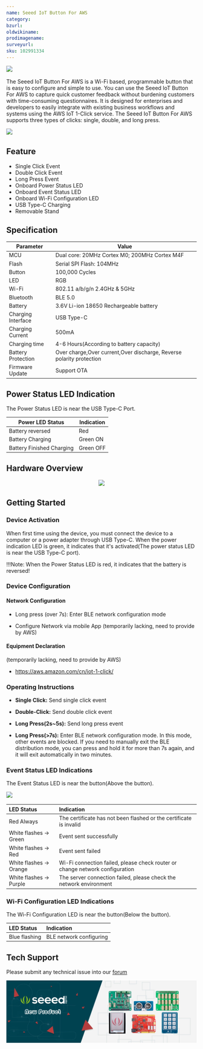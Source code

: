 ```yaml
---
name: Seeed IoT Button For AWS
category: 
bzurl: 
oldwikiname: 
prodimagename: 
surveyurl: 
sku: 102991334
---
```



![](https://github.com/SeeedDocument/Seeed-IOT-BUTTON-FOR-AWS/raw/master/img/Seeed_IOT_Button_Side.png)

The Seeed IoT Button For AWS is a Wi-Fi based, programmable button that is easy to configure and simple to use. You can use the Seeed IoT Button For AWS to capture quick customer feedback without burdening customers with time-consuming questionnaires.  It is designed for enterprises and developers to easily integrate with existing business workflows and systems using the AWS IoT 1-Click service. The Seeed IoT Button For AWS supports three types of clicks: single, double, and long press.

<p style=":center"><a href="" target="_blank"><img src="https://github.com/SeeedDocument/wiki_english/raw/master/docs/images/300px-Get_One_Now_Banner-ragular.png" /></a></p>

## Feature

- Single Click Event
- Double Click Event
- Long Press Event
- Onboard Power Status LED
- Onboard Event Status LED
- Onboard Wi-Fi Configuration LED
- USB Type-C Charging
- Removable Stand

## Specification

|Parameter|Value|
|---|---|
|MCU|Dual core: 20MHz Cortex M0; 200MHz Cortex M4F|
|Flash|Serial SPI Flash: 104MHz |
|Button| 100,000 Cycles|
|LED|RGB|
|Wi-Fi|802.11 a/b/g/n 2.4GHz & 5GHz|
|Bluetooth|BLE 5.0|
|Battery|3.6V Li-ion 18650 Rechargeable battery|
|Charging Interface|USB Type-C|
|Charging Current|500mA|
|Charging time|4-6 Hours(According to battery capacity)|
|Battery Protection|Over charge,Over current,Over discharge, Reverse polarity protection|
|Firmware Update|Support OTA|

## Power Status LED Indication

The Power Status LED is near the USB Type-C Port.

|Power LED Status|Indication|
|---|---|
|Battery reversed|Red|
|Battery Charging|Green ON|
|Battery Finished Charging|Green OFF|

## Hardware Overview

<div align="center">
<figure>
  <p style=":center"><a href="https://github.com/SeeedDocument/Seeed-IOT-BUTTON-FOR-AWS/raw/master/img/Seeed_IOT_Button_Overview.png" target="_blank"><img src="https://github.com/SeeedDocument/Seeed-IOT-BUTTON-FOR-AWS/raw/master/img/Seeed_IOT_Button_Overview.png" /></a></p>
</figure>
</div>

## Getting Started

### Device Activation

When first time using the device, you must connect the device to a computer or a power adapter through USB Type-C. When the power indication LED is green, it indicates that it's activated(The power status LED is near the USB Type-C port).

!!!Note:
        When the Power Status LED is red, it indicates that the battery is reversed!

### Device Configuration

#### Network Configuration

- Long press (over 7s): Enter BLE network configuration mode

- Configure Network via mobile App (temporarily lacking, need to provide by AWS)

#### Equipment Declaration

(temporarily lacking, need to provide by AWS)

- https://aws.amazon.com/cn/iot-1-click/ 

### Operating Instructions

- **Single Click:** Send single click event

- **Double-Click:** Send double click event

- **Long Press(2s~5s):** Send long press event
  
- **Long Press(>7s):** Enter BLE network configuration mode. In this mode, other events are blocked. If you need to manually exit the BLE distribution mode, you can press and hold it for more than 7s again, and it will exit automatically in two minutes.

### Event Status LED Indications

The Event Status LED is near the button(Above the button).

![](https://github.com/SeeedDocument/Seeed-IOT-BUTTON-FOR-AWS/raw/master/img/Seeed_IOT_Button.gif)

| LED Status   | Indication                      |
| :----------------------- | :----------------------------------------- |
| Red Always|The certificate has not been flashed or the certificate is invalid|
| White flashes -> Green|Event sent successfully|
| White flashes -> Red| Event sent failed|
| White flashes -> Orange|Wi-Fi connection failed, please check router or change network configuration|
|White flashes -> Purple|The server connection failed, please check the network environment|

### Wi-Fi Configuration LED Indications

The Wi-Fi Configuration LED is near the button(Below the button).

| LED Status   | Indication                      |
| :----------------------- | :----------------------------------------- |
| Blue flashing|BLE network configuring|

## Tech Support

Please submit any technical issue into our [forum](http://forum.seeedstudio.com/)<br /><p style="text-align:center"><a href="https://www.seeedstudio.com/act-4.html?utm_source=wiki&utm_medium=wikibanner&utm_campaign=newproducts" target="_blank"><img src="https://github.com/SeeedDocument/Wiki_Banner/raw/master/new_product.jpg" /></a></p>